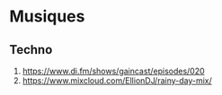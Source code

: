 Musiques
========

Techno
------

1.	https://www.di.fm/shows/gaincast/episodes/020
2.	https://www.mixcloud.com/EllionDJ/rainy-day-mix/
